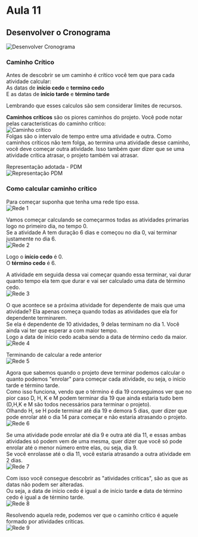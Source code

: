 # Aula 11

## Desenvolver o Cronograma
![Desenvolver Cronograma](desenvolverCronograma.PNG)

### Caminho Crítico
Antes de descobrir se um caminho é crítico você tem que para cada atividade calcular:  
As datas de **início cedo** e **termino cedo**  
E as datas de **início tarde** e **término tarde**  

Lembrando que esses calculos são sem considerar limites de recursos.

**Caminhos críticos** são os piores caminhos do projeto. Você pode notar pelas caracteristicas do caminho crítico:  
![Caminho crítico](caminhocritico.PNG)  
Folgas são o intervalo de tempo entre uma atividade e outra. Como caminhos críticos não tem folga, ao termina uma atividade desse caminho, você deve começar outra atividade. Isso também quer dizer que se uma atividade crítica atrasar, o projeto também vai atrasar.  

Representação adotada - PDM  
![Representação PDM](representacao.PNG)

### Como calcular caminho crítico
Para começar suponha que tenha uma rede tipo essa.  
![Rede 1](rede1.PNG)  

Vamos começar calculando se começarmos todas as atividades primarias logo no primeiro dia, no tempo 0.  
Se a atividade A tem duração 6 dias e começou no dia 0, vai terminar justamente no dia 6.  
![Rede 2](rede2.PNG)  

Logo o **início cedo** é 0.  
O **término cedo** é 6.  

A atividade em seguida dessa vai começar quando essa terminar, vai durar quanto tempo ela tem que durar e vai ser calculado uma data de término cedo.  
![Rede 3](rede3.PNG)  

O que acontece se a próxima atividade for dependente de mais que uma atividade? Ela apenas começa quando todas as atividades que ela for dependente terminarem.  
Se ela é dependente de 10 atividades, 9 delas terminam no dia 1. Você ainda vai ter que esperar a com maior tempo.  
Logo a data de início cedo acaba sendo a data de término cedo da maior.  
![Rede 4](rede4.PNG)  

Terminando de calcular a rede anterior  
![Rede 5](rede5.PNG)  

Agora que sabemos quando o projeto deve terminar podemos calcular o quanto podemos "enrolar" para começar cada atividade, ou seja, o início tarde e término tarde.  
Como isso funciona, vendo que o término é dia 19 conseguimos ver que no pior caso D, H, K e M podem terminar dia 19 que ainda estaria tudo bem (D,H,K e M são todos necessários para terminar o projeto).  
Olhando H, se H pode terminar até dia 19 e demora 5 dias, quer dizer que pode enrolar até o dia 14 para começar e não estaria atrasando o projeto.  
![Rede 6](rede6.PNG)  

Se uma atividade pode enrolar até dia 9 e outra até dia 11, e essas ambas atividades só podem vem de uma mesma, quer dizer que você só pode enrolar até o menor número entre elas, ou seja, dia 9.  
Se você enrolasse até o dia 11, você estaria atrasando a outra atividade em 2 dias.  
![Rede 7](rede7.PNG)  

Com isso você consegue descobrir as "atividades críticas", são as que as datas não podem ser alteradas.  
Ou seja, a data de início cedo é igual a de início tarde **e** data de término cedo é igual a de término tarde.  
![Rede 8](rede8.PNG)  

Resolvendo aquela rede, podemos ver que o caminho crítico é aquele formado por atividades críticas.  
![Rede 9](rede9.PNG)  


